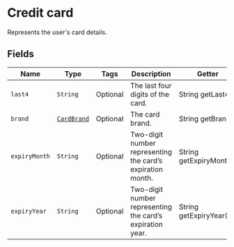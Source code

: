 # Credit card

Represents the user's card details.

## Fields

| Name | Type | Tags | Description | Getter |
|  --- | --- | --- | --- | --- |
| `last4` | `String` | Optional | The last four digits of the card. | String getLast4() |
| `brand` | [`CardBrand`](/doc/models/card-brand.md) | Optional | The card brand. | String getBrand() |
| `expiryMonth` | `String` | Optional | Two-digit number representing the card’s expiration month. | String getExpiryMonth() |
| `expiryYear` | `String` | Optional | Two-digit number representing the card’s expiration year. | String getExpiryYear() |
